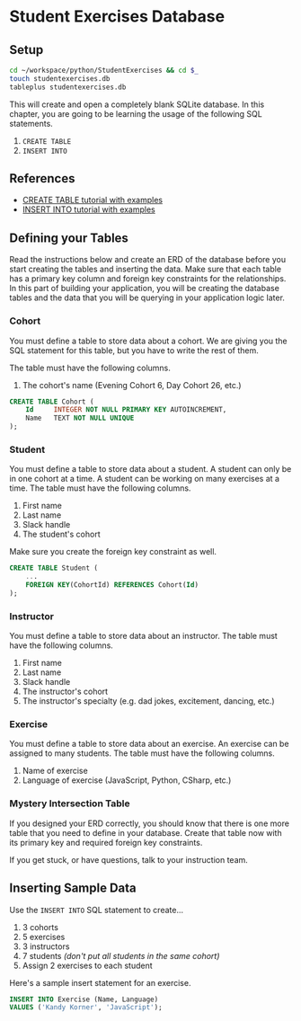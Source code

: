 # Student Exercises Database

## Setup

```sh
cd ~/workspace/python/StudentExercises && cd $_
touch studentexercises.db
tableplus studentexercises.db
```

This will create and open a completely blank SQLite database. In this chapter, you are going to be learning the usage of the following SQL statements.

1. `CREATE TABLE`
1. `INSERT INTO`

## References

* [CREATE TABLE tutorial with examples](http://www.sqlitetutorial.net/sqlite-create-table/)
* [INSERT INTO tutorial with examples](http://www.sqlitetutorial.net/sqlite-insert/)

## Defining your Tables

Read the instructions below and create an ERD of the database before you start creating the tables and inserting the data. Make sure that each table has a primary key column and foreign key constraints for the relationships.
In this part of building your application, you will be creating the database tables and the data that you will be querying in your application logic later.


### Cohort

You must define a table to store data about a cohort. We are giving you the SQL statement for this table, but you have to write the rest of them.

The table must have the following columns.

1. The cohort's name (Evening Cohort 6, Day Cohort 26, etc.)

```sql
CREATE TABLE Cohort (
    Id	   INTEGER NOT NULL PRIMARY KEY AUTOINCREMENT,
    Name   TEXT NOT NULL UNIQUE
);
```

### Student

You must define a table to store data about a student. A student can only be in one cohort at a time. A student can be working on many exercises at a time. The table must have the following columns.

1. First name
1. Last name
1. Slack handle
1. The student's cohort

Make sure you create the foreign key constraint as well.

```sql
CREATE TABLE Student (
    ...
    FOREIGN KEY(CohortId) REFERENCES Cohort(Id)
);
```

### Instructor

You must define a table to store data about an instructor. The table must have the following columns.

1. First name
1. Last name
1. Slack handle
1. The instructor's cohort
1. The instructor's specialty (e.g. dad jokes, excitement, dancing, etc.)

### Exercise

You must define a table to store data about an exercise. An exercise can be assigned to many students. The table must have the following columns.

1. Name of exercise
1. Language of exercise (JavaScript, Python, CSharp, etc.)

### Mystery Intersection Table

If you designed your ERD correctly, you should know that there is one more table that you need to define in your database. Create that table now with its primary key and required foreign key constraints.

If you get stuck, or have questions, talk to your instruction team.

## Inserting Sample Data

Use the `INSERT INTO` SQL statement to create...

1. 3 cohorts
1. 5 exercises
1. 3 instructors
1. 7 students _(don't put all students in the same cohort)_
1. Assign 2 exercises to each student

Here's a sample insert statement for an exercise.

```sql
INSERT INTO Exercise (Name, Language)
VALUES ('Kandy Korner', 'JavaScript');
```